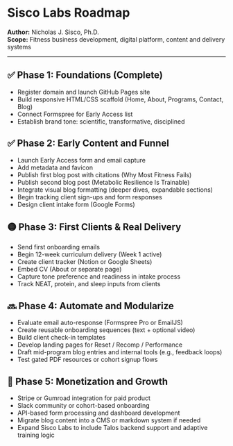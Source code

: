 # Sisco Labs Roadmap

**Author:** Nicholas J. Sisco, Ph.D.  
**Scope:** Fitness business development, digital platform, content and delivery systems

---

## ✅ Phase 1: Foundations (Complete)
- Register domain and launch GitHub Pages site
- Build responsive HTML/CSS scaffold (Home, About, Programs, Contact, Blog)
- Connect Formspree for Early Access list
- Establish brand tone: scientific, transformative, disciplined

## ✅ Phase 2: Early Content and Funnel
- Launch Early Access form and email capture
- Add metadata and favicon
- Publish first blog post with citations (Why Most Fitness Fails)
- Publish second blog post (Metabolic Resilience Is Trainable)
- Integrate visual blog formatting (deeper dives, expandable sections)
- Begin tracking client sign-ups and form responses
- Design client intake form (Google Forms)

## 🟡 Phase 3: First Clients & Real Delivery
- Send first onboarding emails
- Begin 12-week curriculum delivery (Week 1 active)
- Create client tracker (Notion or Google Sheets)
- Embed CV (About or separate page)
- Capture tone preference and readiness in intake process
- Track NEAT, protein, and sleep inputs from clients

## 🔜 Phase 4: Automate and Modularize
- Evaluate email auto-response (Formspree Pro or EmailJS)
- Create reusable onboarding sequences (text + optional video)
- Build client check-in templates
- Develop landing pages for Reset / Recomp / Performance
- Draft mid-program blog entries and internal tools (e.g., feedback loops)
- Test gated PDF resources or cohort signup flows

## 🔭 Phase 5: Monetization and Growth
- Stripe or Gumroad integration for paid product
- Slack community or cohort-based onboarding
- API-based form processing and dashboard development
- Migrate blog content into a CMS or markdown system if needed
- Expand Sisco Labs to include Talos backend support and adaptive training logic
